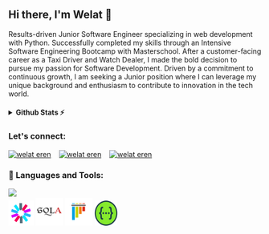 ## Hi there, I'm Welat 👋

Results-driven Junior Software Engineer specializing in web development with Python. Successfully completed my skills through an Intensive Software Engineering Bootcamp with Masterschool. After a customer-facing career as a Taxi Driver and Watch Dealer, I made the bold decision to pursue my passion for Software Development. Driven by a commitment to continuous growth, I am seeking a Junior position where I can leverage my unique background and enthusiasm to contribute to innovation in the tech world.

<h4>
<details>
  <summary>Github Stats ⚡</summary><br>
  
  [![Top Langs](https://github-readme-stats.vercel.app/api/top-langs/?username=Welat-E&layout=compact&theme=blueberry&count_private=true&hide_border=true)](https://github.com/anuraghazra/github-readme-stats)
</details>
</h4>

<h3>Let's connect:</h3>
<p>
<a href="https://www.linkedin.com/in/welateren/" target="blank" ><img align="center" src="https://skillicons.dev/icons?i=linkedin" alt="welat eren" height="40" width="40" /></a>
  &nbsp;&nbsp;
<a href="mailto:welaterenug@gmail.com" target="blank"><img align="center" src="https://skillicons.dev/icons?i=gmail" alt="welat eren" height="40" width="40" /></a>
  &nbsp;&nbsp;
<a href="https://www.instagram.com/welat__e/" target="blank"><img align="center" src="https://skillicons.dev/icons?i=instagram" alt="welat eren" height="40" width="40" /></a>
</p>



<h3 align="left"> 🔧 Languages and Tools:</h3>
<p>
<img src="https://skillicons.dev/icons?i=py,html,css,git,flask,postgres,postman"/><br>
<img src="https://raw.githubusercontent.com/Welat-E/Welat-E/main/icons8-json-web-token-48.svg" width="50" height="50" />
<img src="https://raw.githubusercontent.com/Welat-E/Welat-E/main/SQLAlchemy.svg" width="55" height="55" />
<img src="https://raw.githubusercontent.com/Welat-E/Welat-E/main/pytest.svg" width="55" height="55" />
<img src="https://raw.githubusercontent.com/Welat-E/Welat-E/main/Swagger.svg" width="45" height="50" />
</p>
